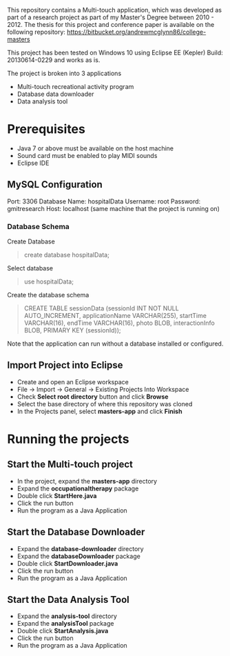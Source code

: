 This repository contains a Multi-touch application, which was developed as part of a research project as part of my Master's Degree between 2010 - 2012. 
The thesis for this project and conference paper is available on the following repository:
https://bitbucket.org/andrewmcglynn86/college-masters

This project has been tested on Windows 10 using Eclipse EE (Kepler) Build: 20130614-0229 and works as is.

The project is broken into 3 applications
* Multi-touch recreational activity program
* Database data downloader
* Data analysis tool

# Prerequisites
* Java 7 or above must be available on the host machine
* Sound card must be enabled to play MIDI sounds
* Eclipse IDE

## MySQL Configuration
Port: 3306
Database Name: hospitalData
Username: root
Password: gmitresearch
Host: localhost (same machine that the project is running on)

### Database Schema
Create Database
> create database hospitalData;

Select database
> use hospitalData;

Create the database schema
> CREATE TABLE sessionData (sessionId INT NOT NULL AUTO_INCREMENT, applicationName VARCHAR(255), startTime VARCHAR(16), endTime VARCHAR(16), photo BLOB, interactionInfo BLOB, PRIMARY KEY (sessionId));

Note that the application can run without a database installed or configured.

## Import Project into Eclipse
* Create and open an Eclipse workspace
* File -> Import -> General -> Existing Projects Into Workspace
* Check **Select root directory** button and click **Browse**
* Select the base directory of where this repository was cloned
* In the Projects panel, select **masters-app** and click **Finish**

# Running the projects

## Start the Multi-touch project
* In the project, expand the **masters-app** directory
* Expand the **occupationaltherapy** package
* Double click **StartHere.java**
* Click the run button
* Run the program as a Java Application

## Start the Database Downloader
* Expand the **database-downloader** directory
* Expand the **databaseDownloader** package
* Double click **StartDownloader.java**
* Click the run button
* Run the program as a Java Application

## Start the Data Analysis Tool
* Expand the **analysis-tool** directory
* Expand the **analysisTool** package
* Double click **StartAnalysis.java**
* Click the run button
* Run the program as a Java Application

